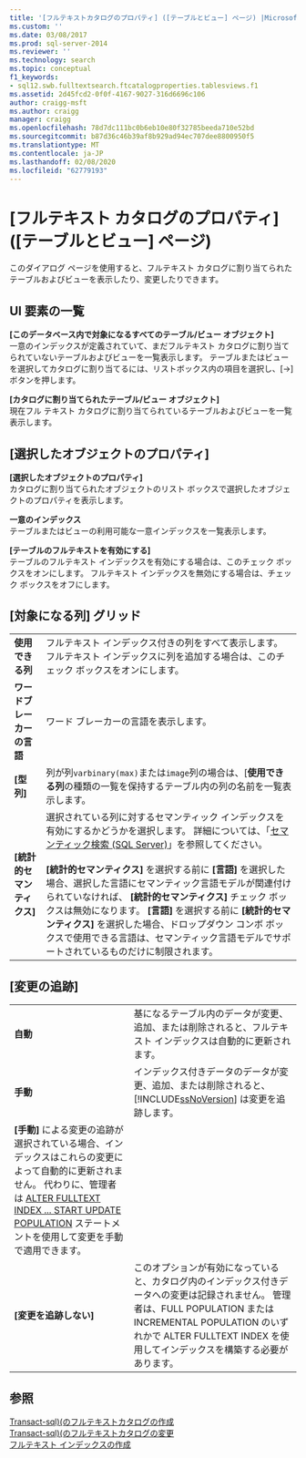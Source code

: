 ```yaml
---
title: '[フルテキストカタログのプロパティ] ([テーブルとビュー] ページ) |Microsoft Docs'
ms.custom: ''
ms.date: 03/08/2017
ms.prod: sql-server-2014
ms.reviewer: ''
ms.technology: search
ms.topic: conceptual
f1_keywords:
- sql12.swb.fulltextsearch.ftcatalogproperties.tablesviews.f1
ms.assetid: 2d45fcd2-0f0f-4167-9027-316d6696c106
author: craigg-msft
ms.author: craigg
manager: craigg
ms.openlocfilehash: 78d7dc111bc0b6eb10e80f32785beeda710e52bd
ms.sourcegitcommit: b87d36c46b39af8b929ad94ec707dee8800950f5
ms.translationtype: MT
ms.contentlocale: ja-JP
ms.lasthandoff: 02/08/2020
ms.locfileid: "62779193"
---
```

# <a name="full-text-catalog-properties-tables-and-views-page"></a>[フルテキスト カタログのプロパティ] ([テーブルとビュー] ページ)
  このダイアログ ページを使用すると、フルテキスト カタログに割り当てられたテーブルおよびビューを表示したり、変更したりできます。  
  
## <a name="uielement-list"></a>UI 要素の一覧  
 **[このデータベース内で対象になるすべてのテーブル/ビュー オブジェクト]**  
 一意のインデックスが定義されていて、まだフルテキスト カタログに割り当てられていないテーブルおよびビューを一覧表示します。 テーブルまたはビューを選択してカタログに割り当てるには、リストボックス内の項目を選択し、[->] ボタンを押します。  
  
 **[カタログに割り当てられたテーブル/ビュー オブジェクト]**  
 現在フル テキスト カタログに割り当てられているテーブルおよびビューを一覧表示します。  
  
## <a name="selected-object-properties"></a>[選択したオブジェクトのプロパティ]  
 **[選択したオブジェクトのプロパティ]**  
 カタログに割り当てられたオブジェクトのリスト ボックスで選択したオブジェクトのプロパティを表示します。  
  
 **一意のインデックス**  
 テーブルまたはビューの利用可能な一意インデックスを一覧表示します。  
  
 **[テーブルのフルテキストを有効にする]**  
 テーブルのフルテキスト インデックスを有効にする場合は、このチェック ボックスをオンにします。 フルテキスト インデックスを無効にする場合は、チェック ボックスをオフにします。  
  
## <a name="eligible-columns-grid"></a>[対象になる列] グリッド  
  
|||  
|-|-|  
|**使用できる列**|フルテキスト インデックス付きの列をすべて表示します。 フルテキスト インデックスに列を追加する場合は、このチェック ボックスをオンにします。|  
|**ワードブレーカーの言語**|ワード ブレーカーの言語を表示します。|  
|**[型列]**|列が列`varbinary(max)`または`image`列の場合は、[**使用できる列**の種類の一覧を保持するテーブル内の列の名前を一覧表示します。|  
|**[統計的セマンティクス]**|選択されている列に対するセマンティック インデックスを有効にするかどうかを選択します。 詳細については、「[セマンティック検索 &#40;SQL Server&#41;](../relational-databases/search/semantic-search-sql-server.md)」を参照してください。<br /><br /> **[統計的セマンティクス]** を選択する前に **[言語]** を選択した場合、選択した言語にセマンティック言語モデルが関連付けられていなければ、 **[統計的セマンティクス]** チェック ボックスは無効になります。 **[言語]** を選択する前に **[統計的セマンティクス]** を選択した場合、ドロップダウン コンボ ボックスで使用できる言語は、セマンティック言語モデルでサポートされているものだけに制限されます。|  
  
## <a name="track-changes"></a>[変更の追跡]  
  
|||  
|-|-|  
|**自動**|基になるテーブル内のデータが変更、追加、または削除されると、フルテキスト インデックスは自動的に更新されます。|  
|**手動**|インデックス付きデータのデータが変更、追加、または削除されると、 [!INCLUDE[ssNoVersion](../includes/ssnoversion-md.md)] は変更を追跡します。 
  **[手動]** による変更の追跡が選択されている場合、インデックスはこれらの変更によって自動的に更新されません。 代わりに、管理者は [ALTER FULLTEXT INDEX ... START UPDATE POPULATION](/sql/t-sql/statements/alter-fulltext-index-transact-sql) ステートメントを使用して変更を手動で適用できます。|  
|**[変更を追跡しない]**|このオプションが有効になっていると、カタログ内のインデックス付きデータへの変更は記録されません。 管理者は、FULL POPULATION または INCREMENTAL POPULATION のいずれかで ALTER FULLTEXT INDEX を使用してインデックスを構築する必要があります。|  
  
## <a name="see-also"></a>参照  
 [Transact-sql&#41;&#40;のフルテキストカタログの作成](/sql/t-sql/statements/create-fulltext-catalog-transact-sql)   
 [Transact-sql&#41;&#40;のフルテキストカタログの変更](/sql/t-sql/statements/alter-fulltext-catalog-transact-sql)   
 [フルテキスト インデックスの作成](../relational-databases/indexes/indexes.md)  
  
  
